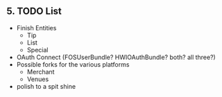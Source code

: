 ## 5. TODO List
- Finish Entities
  + Tip
  + List
  + Special
- OAuth Connect (FOSUserBundle? HWIOAuthBundle? both? all three?)
- Possible forks for the various platforms
  + Merchant
  + Venues
- polish to a spit shine